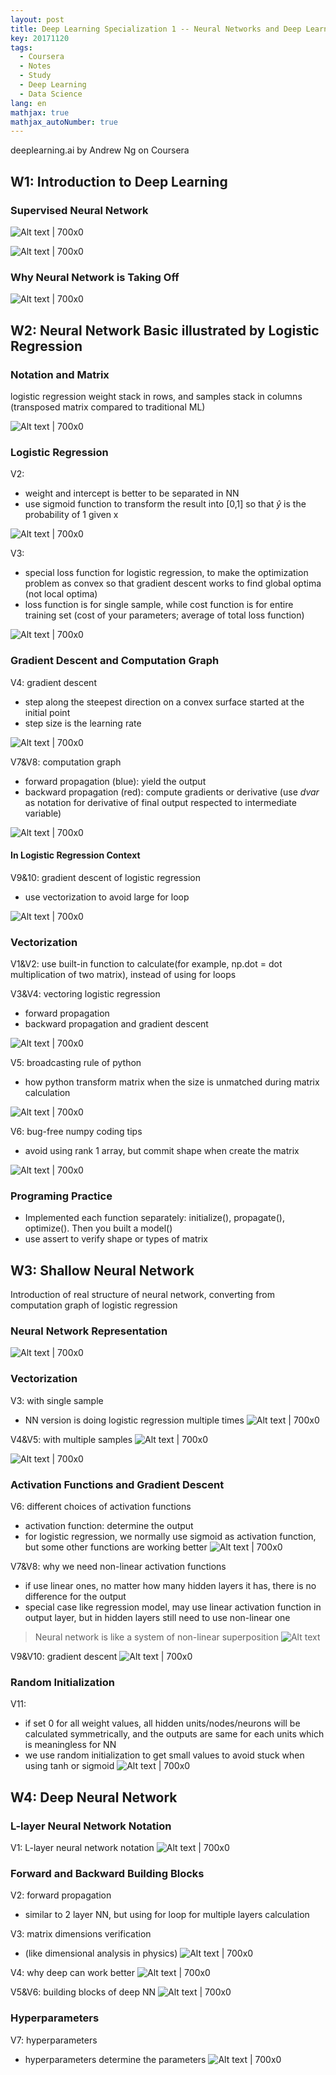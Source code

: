 ```yaml
---
layout: post
title: Deep Learning Specialization 1 -- Neural Networks and Deep Learning
key: 20171120
tags:
  - Coursera
  - Notes
  - Study
  - Deep Learning
  - Data Science
lang: en
mathjax: true
mathjax_autoNumber: true
---
```


deeplearning.ai by Andrew Ng on Coursera

## W1: Introduction to Deep Learning

### Supervised Neural Network

![Alt text | 700x0](https://github.com/YestinYang/YestinYang.github.io/raw/master/screenshots/2017-11-20_1510368169137.png)

![Alt text | 700x0](https://github.com/YestinYang/YestinYang.github.io/raw/master/screenshots/2017-11-20_1510381658099.png)


### Why Neural Network is Taking Off

![Alt text | 700x0](https://github.com/YestinYang/YestinYang.github.io/raw/master/screenshots/2017-11-20_1510379424629.png)


## W2: Neural Network Basic illustrated by Logistic Regression

### Notation and Matrix

logistic regression weight stack in rows, and samples stack in columns (transposed matrix compared to traditional ML)

![Alt text | 700x0](https://github.com/YestinYang/YestinYang.github.io/raw/master/screenshots/2017-11-20_1510714157165.png)


### Logistic Regression

V2:
- weight and intercept is better to be separated in NN
- use sigmoid function to transform the result into [0,1] so that $\hat{y}$ is the probability of 1 given x

![Alt text | 700x0](https://github.com/YestinYang/YestinYang.github.io/raw/master/screenshots/2017-11-20_1510714518762.png)

V3: 
- special loss function for logistic regression, to make the optimization problem as convex so that gradient descent works to find global optima (not local optima)
- loss function is for single sample, while cost function is for entire training set (cost of your parameters; average of total loss function)

![Alt text | 700x0](https://github.com/YestinYang/YestinYang.github.io/raw/master/screenshots/2017-11-20_1510715039949.png)


### Gradient Descent and Computation Graph

V4: gradient descent
- step along the steepest direction on a convex surface started at the initial point
- step size is the learning rate

![Alt text | 700x0](https://github.com/YestinYang/YestinYang.github.io/raw/master/screenshots/2017-11-20_1510715588776.png)

V7&V8: computation graph
- forward propagation (blue): yield the output 
- backward propagation (red): compute gradients or derivative (use $dvar$ as notation for derivative of final output respected to intermediate variable)

![Alt text | 700x0](https://github.com/YestinYang/YestinYang.github.io/raw/master/screenshots/2017-11-20_1510710645200.png)

#### In Logistic Regression Context

V9&10: gradient descent of logistic regression
- use vectorization to avoid large for loop

![Alt text | 700x0](https://github.com/YestinYang/YestinYang.github.io/raw/master/screenshots/2017-11-20_1510718616019.png)


### Vectorization

V1&V2: use built-in function to calculate(for example, np.dot = dot multiplication of two matrix), instead of using for loops

V3&V4: vectoring logistic regression
- forward propagation
- backward propagation and gradient descent

![Alt text | 700x0](https://github.com/YestinYang/YestinYang.github.io/raw/master/screenshots/2017-11-20_1510838206633.png)

V5: broadcasting rule of python
- how python transform matrix when the size is unmatched during matrix calculation

![Alt text | 700x0](https://github.com/YestinYang/YestinYang.github.io/raw/master/screenshots/2017-11-20_1510735954470.png)

V6: bug-free numpy coding tips
- avoid using rank 1 array, but commit shape when create the matrix

![Alt text | 700x0](https://github.com/YestinYang/YestinYang.github.io/raw/master/screenshots/2017-11-20_1510753398450.png)


### Programing Practice

- Implemented each function separately: initialize(), propagate(), optimize(). Then you built a model()
- use assert to verify shape or types of matrix


## W3: Shallow Neural Network

Introduction of real structure of neural network, converting from computation graph of logistic regression

### Neural Network Representation
![Alt text | 700x0](https://github.com/YestinYang/YestinYang.github.io/raw/master/screenshots/2017-11-20_1510996642678.png)


### Vectorization

V3: with single sample
- NN version is doing logistic regression multiple times
![Alt text | 700x0](https://github.com/YestinYang/YestinYang.github.io/raw/master/screenshots/2017-11-20_1510890294210.png)

V4&V5: with multiple samples
![Alt text | 700x0](https://github.com/YestinYang/YestinYang.github.io/raw/master/screenshots/2017-11-20_1510891818391.png)

![Alt text | 700x0](https://github.com/YestinYang/YestinYang.github.io/raw/master/screenshots/2017-11-20_1510970374372.png)

### Activation Functions and Gradient Descent

V6: different choices of activation functions
- activation function: determine the output
- for logistic regression, we normally use sigmoid as activation function, but some other functions are working better
![Alt text | 700x0](https://github.com/YestinYang/YestinYang.github.io/raw/master/screenshots/2017-11-20_1510971902507.png)

V7&V8: why we need non-linear activation functions
- if use linear ones, no matter how many hidden layers it has, there is no difference for the output
- special case like regression model, may use linear activation function in output layer, but in hidden layers still need to use non-linear one
> Neural network is like a system of non-linear superposition
![Alt text](https://github.com/YestinYang/YestinYang.github.io/raw/master/screenshots/2017-11-20_1510975496058.png)

V9&V10: gradient descent
![Alt text | 700x0](https://github.com/YestinYang/YestinYang.github.io/raw/master/screenshots/2017-11-20_1510981566094.png)

### Random Initialization

V11:
- if set 0 for all weight values, all hidden units/nodes/neurons will be calculated symmetrically, and the outputs are same for each units which is meaningless for NN
- we use random initialization to get small values to avoid stuck when using tanh or sigmoid
![Alt text | 700x0](https://github.com/YestinYang/YestinYang.github.io/raw/master/screenshots/2017-11-20_1510994738769.png)


## W4: Deep Neural Network

### L-layer Neural Network Notation

V1: L-layer neural network notation
![Alt text | 700x0](https://github.com/YestinYang/YestinYang.github.io/raw/master/screenshots/2017-11-20_1511098179388.png)

### Forward and Backward Building Blocks

V2: forward propagation
- similar to 2 layer NN, but using for loop for multiple layers calculation

V3: matrix dimensions verification
- (like dimensional analysis in physics)
![Alt text | 700x0](https://github.com/YestinYang/YestinYang.github.io/raw/master/screenshots/2017-11-20_1511142728497.png)

V4: why deep can work better
![Alt text | 700x0](https://github.com/YestinYang/YestinYang.github.io/raw/master/screenshots/2017-11-20_1511143855036.png)

V5&V6: building blocks of deep NN
![Alt text | 700x0](https://github.com/YestinYang/YestinYang.github.io/raw/master/screenshots/2017-11-20_1511147435676.png)

### Hyperparameters

V7: hyperparameters
- hyperparameters determine the parameters
![Alt text | 700x0](https://github.com/YestinYang/YestinYang.github.io/raw/master/screenshots/2017-11-20_1511148154707.png)












